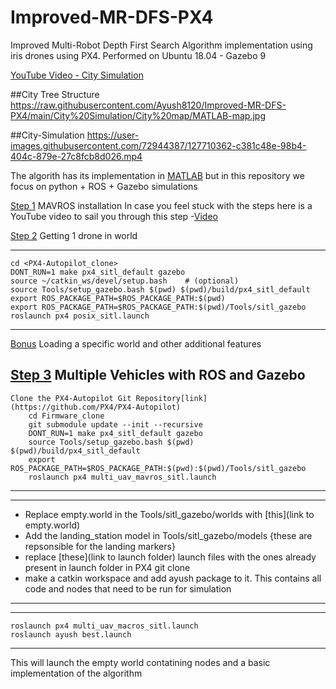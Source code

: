 # Improved-MR-DFS-PX4
Improved Multi-Robot Depth First Search Algorithm implementation using iris drones using PX4.
Performed on Ubuntu 18.04 - Gazebo 9



[YouTube Video - City Simulation](https://youtu.be/0yq5XbTRqt4)

##City Tree Structure
https://raw.githubusercontent.com/Ayush8120/Improved-MR-DFS-PX4/main/City%20Simulation/City%20map/MATLAB-map.jpg

##City-Simulation
https://user-images.githubusercontent.com/72944387/127710362-c381c48e-98b4-404c-879e-27c8fcb8d026.mp4



The algorith has its implementation in [MATLAB](link) but in this repository we focus on python + ROS + Gazebo simulations


[Step 1](https://docs.px4.io/master/en/ros/mavros_installation.html) MAVROS installation
In case you feel stuck with the steps here is a YouTube video to sail you through this step -[Video](https://www.youtube.com/watch?v=jBTikChu02E) 


[Step 2](https://docs.px4.io/master/en/simulation/ros_interface.html) Getting 1 drone in world

---
	cd <PX4-Autopilot_clone>
	DONT_RUN=1 make px4_sitl_default gazebo
	source ~/catkin_ws/devel/setup.bash    # (optional)
	source Tools/setup_gazebo.bash $(pwd) $(pwd)/build/px4_sitl_default
	export ROS_PACKAGE_PATH=$ROS_PACKAGE_PATH:$(pwd)
	export ROS_PACKAGE_PATH=$ROS_PACKAGE_PATH:$(pwd)/Tools/sitl_gazebo
	roslaunch px4 posix_sitl.launch	
---

[Bonus](https://docs.px4.io/master/en/simulation/gazebo.html#set_world) Loading a specific world and other additional features

[Step 3](https://docs.px4.io/master/en/simulation/multi_vehicle_simulation_gazebo.html) Multiple Vehicles with ROS and Gazebo 
---
	Clone the PX4-Autopilot Git Repository[link](https://github.com/PX4/PX4-Autopilot)
		cd Firmware_clone
		git submodule update --init --recursive
		DONT_RUN=1 make px4_sitl_default gazebo
		source Tools/setup_gazebo.bash $(pwd) $(pwd)/build/px4_sitl_default
		export ROS_PACKAGE_PATH=$ROS_PACKAGE_PATH:$(pwd):$(pwd)/Tools/sitl_gazebo
		roslaunch px4 multi_uav_mavros_sitl.launch
---

-------------
- Replace empty.world in the Tools/sitl_gazebo/worlds with [this](link to empty.world)
- Add the landing_station model in Tools/sitl_gazebo/models {these are repsonsible for the landing markers}
- replace [these](link to launch folder) launch files with the ones already present in launch folder in PX4 git clone
- make a catkin workspace and add ayush package to it. This contains all code and nodes that need to be run for simulation
-------------

---
	roslaunch px4 multi_uav_macros_sitl.launch
	roslaunch ayush best.launch 
---
This will launch the empty world contatining nodes and a basic implementation of the algorithm


